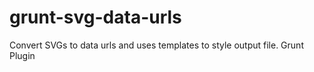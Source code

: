 grunt-svg-data-urls
===================

Convert SVGs to data urls and uses templates to style output file. Grunt Plugin
